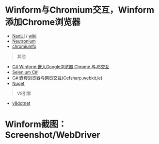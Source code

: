 # Winform与Chromium交互，Winform添加Chrome浏览器

- [NanUI](https://github.com/NetDimension/NanUI) / [wiki](https://www.cnblogs.com/linxuanchen/)
- [Neutronium](https://github.com/NeutroniumCore/Neutronium)
- [chromiumfx](https://bitbucket.org/chromiumfx/chromiumfx/)


> 其他

- [C# Winform 嵌入Google浏览器 Chrome 与JS交互](http://ian.wang/313.htm)
- [Selenium C#](https://www.toolsqa.com/selenium-c-sharp/)
- [C# 嵌套浏览器与网页交互(Cefsharp,webkit,ie)](https://blog.csdn.net/qq_25744257/article/details/83861666)
- [Nuget](https://www.nuget.org/packages?q=ChromiumFX)


> V8引擎

- [v8dotnet](https://github.com/rjamesnw/v8dotnet/wiki)



# Winform截图：Screenshot/WebDriver
